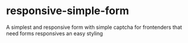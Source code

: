 # responsive-simple-form
A simplest and responsive form with simple captcha for frontenders that need forms responsives an easy styling
